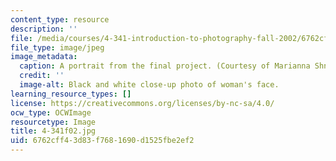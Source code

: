 ```yaml
---
content_type: resource
description: ''
file: /media/courses/4-341-introduction-to-photography-fall-2002/6762cff43d83f7681690d1525fbe2ef2_4-341f02.jpg
file_type: image/jpeg
image_metadata:
  caption: A portrait from the final project. (Courtesy of Marianna Shnayderman.)
  credit: ''
  image-alt: Black and white close-up photo of woman's face.
learning_resource_types: []
license: https://creativecommons.org/licenses/by-nc-sa/4.0/
ocw_type: OCWImage
resourcetype: Image
title: 4-341f02.jpg
uid: 6762cff4-3d83-f768-1690-d1525fbe2ef2
---
```

